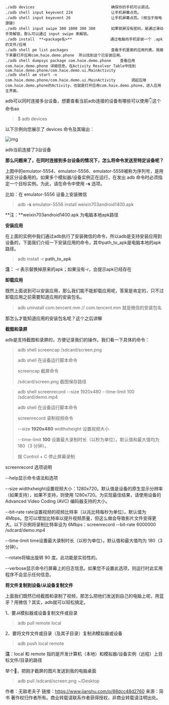 ```shell
./adb devices                                  确保你的手机可以调试。
./adb shell input keyevent 224                 让手机屏幕点亮。
./adb shell input keyevent 26                  让手机屏幕点亮。(相当于按电源键)
./adb shell input swipe 300 1000 300 300       如果锁屏没有密码，是通过滑动手势解锁，那么可以通过 input swipe 来解锁。
./adb install  **<package名>**                 通过电脑向手机安装一个 .apk 的文件/应用 
./adb shell pm list packages                   查看手机里面的应用列表。我接下来要打开应用com.haie.demo.phone  所以找到这个已安装应用。
./adb shell dumpsys package com.haie.demo.phone    查看应用com.haie.demo.phone 详细信息。在Activity Resolver Table中找到com.haie.demo.phone/com.haie.demo.ui.MainActivity
./adb shell am start -n com.haie.demo.phone/com.haie.demo.ui.MainActivity       调起应用com.haie.demo.phone的Activity，也就是打开应用com.haie.demo.phone，进入应用主界面。

```

adb可以同时连接多台设备，想要查看当前adb连接的设备有哪些可以使用👇这个命令ao

> $ adb devices

以下示例向您展示了 devices 命令及其输出：

![img](https:////upload-images.jianshu.io/upload_images/9099771-292cf71ab150e901.png?imageMogr2/auto-orient/strip|imageView2/2/w/956/format/webp)

adb当前连接了3台设备

**那么问题来了，在同时连接到多台设备的情况下，怎么将命令发送至特定设备呢？**

上图中的emulator-5554、emulator-5556、emulator-5558被称为序列号，是用来区分设备用的。如果多个模拟器/设备实例正在运行，在发出 adb 命令时必须指定一个目标实例。为此，请在命令中使用 **-s** 选项。

比如：在 emulator-5556 设备上安装微信

> adb **-s** emulator-5556 install weixin703android1400.apk

**注：**weixin703android1400.apk 为电脑本地apk路径

**安装应用**

在上面的实例中我们通过adb执行了安装微信的命令，所以adb是支持安装应用到设备的，下面我们介绍一下安装应用的命令，其中path_to_apk是电脑本地的apk路径。

> adb install -r **path_to_apk** 

**注：** -r 表示替换掉原来的apk；如果没有-r，会提示apk已经存在

**卸载应用**

既然上面说到可以安装应用，那么我们能不能卸载应用呢，答案是肯定的，只不过卸载应用之前需要知道应用的安装包名。

> adb uninstall com.tencent.mm // com.tencent.mm 就是微信的安装包名

那怎么才能知道应用的安装包名呢？这个之后讲解

**截图和录屏**

adb是支持截图和录屏的，方便记录我们的操作。我们看一下具体的命令：

>  adb shell screencap /sdcard/screen.png
>
> adb shell  在设备运行脚本命令
>
> screencap  截屏命令
>
> /sdcard/screen.png 截图保存路径

> adb shell screenrecord --size 1920x480 --time-limit 100 /sdcard/demo.mp4
>
> adb shell  在设备运行脚本命令
>
> screenrecord  录制视频命令
>
> --size **1920x480**  widthxheight 设置视频大小
>
> --time-limit **100**   设置最大录制时长（以秒为单位）。默认值和最大值均为 180（3 分钟）。
>
> 按 Control + C 停止屏幕录制

screenrecord 选项说明

--help显示命令语法和选项

--size widthxheight设置视频大小：1280x720。默认值是设备的原生显示分辨率（如果支持），如果不支持，则使用 1280x720。为实现最佳结果，请使用设备的 Advanced Video Coding (AVC) 编码器支持的大小。

--bit-rate rate设置视频的视频比特率（以兆比特每秒为单位）。默认值为 4Mbps。您可以增加比特率以提升视频质量，但这么做会导致影片文件变得更大。以下示例将录制比特率设为 6Mbps：screenrecord --bit-rate 6000000 /sdcard/demo.mp4

--time-limit time设置最大录制时长（以秒为单位）。默认值和最大值均为 180（3 分钟）。

--rotate将输出旋转 90 度。此功能是实验性的。

--verbose显示命令行屏幕上的日志信息。如果您不设置此选项，则运行时此实用程序不会显示任何信息。

**将文件复制到设备/从设备复制文件**

上面我们既然已经截图和录制了视频，那怎么把他们发送到自己的电脑上呢，用蓝牙？用微信？其实，adb就可以轻松搞定。

1、要*从*模拟器或设备复制文件或目录

> adb pull remote local

2、要将文件文件或目录（及其子目录）复制*到*模拟器或设备

> adb push local remote

**注**：local 和 remote 指的是开发计算机（本地）和模拟器/设备实例（远程）上目标文件/目录的路径

举个🌰，把刚才截屏的图片发送到我的电脑桌面

> adb pull /sdcard/screen.png ~/Desktop



作者：无敌老夫子
链接：https://www.jianshu.com/p/88dcc48d2760
来源：简书
著作权归作者所有。商业转载请联系作者获得授权，非商业转载请注明出处。
